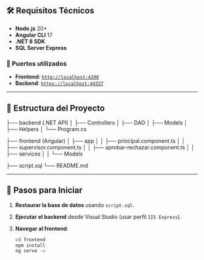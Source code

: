 ## 🛠 Requisitos Técnicos

- **Node.js** 20+
- **Angular CLI** 17
- **.NET 8 SDK**
- **SQL Server Express**

### 🔌 Puertos utilizados

- **Frontend**: [`http://localhost:4200`](http://localhost:4200)
- **Backend**: [`https://localhost:44327`](https://localhost:44327)

---

## 📁 Estructura del Proyecto


├── backend (.NET API)
│   ├── Controllers
│   ├── DAO
│   ├── Models
│   ├── Helpers
│   └── Program.cs

├── frontend (Angular)
│   ├── app
│   │   ├── principal.component.ts
│   │   ├── supervisor.component.ts
│   │   ├── aprobar-rechazar.component.ts
│   │   ├── services
│   │   └── Models


├── script.sql
└── README.md


---

## 🚀 Pasos para Iniciar

1. **Restaurar la base de datos** usando `script.sql`.
2. **Ejecutar el backend** desde Visual Studio (usar perfil `IIS Express`).
3. **Navegar al frontend**:

   ```bash
   cd frontend
   npm install
   ng serve -o
